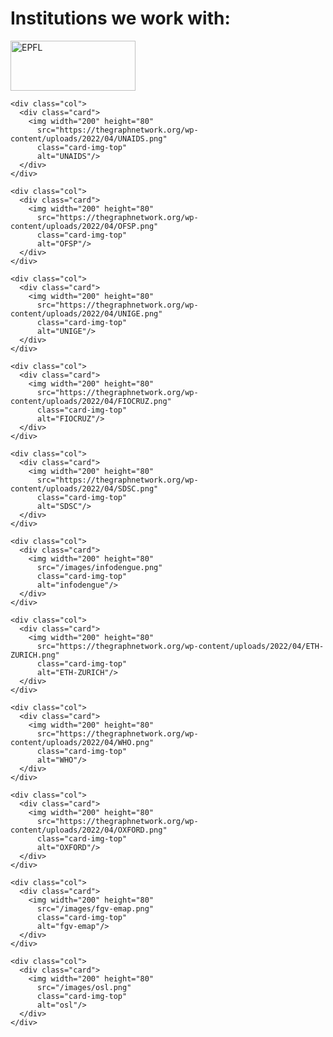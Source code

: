 # Institutions we work with:

<section>

  <div class="row row-cols-1 row-cols-md-4 g-4 mt-4">
    <div class="col">
      <div class="card">
        <img width="200" height="80"
          src="https://thegraphnetwork.org/wp-content/uploads/2022/04/EPFL.png"
          class="card-img-top"
          alt="EPFL"/>
      </div>
    </div>

    <div class="col">
      <div class="card">
        <img width="200" height="80"
          src="https://thegraphnetwork.org/wp-content/uploads/2022/04/UNAIDS.png"
          class="card-img-top"
          alt="UNAIDS"/>
      </div>
    </div>

    <div class="col">
      <div class="card">
        <img width="200" height="80"
          src="https://thegraphnetwork.org/wp-content/uploads/2022/04/OFSP.png"
          class="card-img-top"
          alt="OFSP"/>
      </div>
    </div>

    <div class="col">
      <div class="card">
        <img width="200" height="80"
          src="https://thegraphnetwork.org/wp-content/uploads/2022/04/UNIGE.png"
          class="card-img-top"
          alt="UNIGE"/>
      </div>
    </div>

    <div class="col">
      <div class="card">
        <img width="200" height="80"
          src="https://thegraphnetwork.org/wp-content/uploads/2022/04/FIOCRUZ.png"
          class="card-img-top"
          alt="FIOCRUZ"/>
      </div>
    </div>

    <div class="col">
      <div class="card">
        <img width="200" height="80"
          src="https://thegraphnetwork.org/wp-content/uploads/2022/04/SDSC.png"
          class="card-img-top"
          alt="SDSC"/>
      </div>
    </div>

    <div class="col">
      <div class="card">
        <img width="200" height="80"
          src="/images/infodengue.png"
          class="card-img-top"
          alt="infodengue"/>
      </div>
    </div>

    <div class="col">
      <div class="card">
        <img width="200" height="80"
          src="https://thegraphnetwork.org/wp-content/uploads/2022/04/ETH-ZURICH.png"
          class="card-img-top"
          alt="ETH-ZURICH"/>
      </div>
    </div>

    <div class="col">
      <div class="card">
        <img width="200" height="80"
          src="https://thegraphnetwork.org/wp-content/uploads/2022/04/WHO.png"
          class="card-img-top"
          alt="WHO"/>
      </div>
    </div>

    <div class="col">
      <div class="card">
        <img width="200" height="80"
          src="https://thegraphnetwork.org/wp-content/uploads/2022/04/OXFORD.png"
          class="card-img-top"
          alt="OXFORD"/>
      </div>
    </div>

    <div class="col">
      <div class="card">
        <img width="200" height="80"
          src="/images/fgv-emap.png"
          class="card-img-top"
          alt="fgv-emap"/>
      </div>
    </div>

    <div class="col">
      <div class="card">
        <img width="200" height="80"
          src="/images/osl.png"
          class="card-img-top"
          alt="osl"/>
      </div>
    </div>

  </div>
</section>
